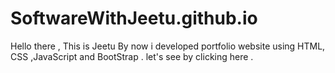 # SoftwareWithJeetu.github.io
Hello there , This is Jeetu By now  i developed portfolio website using HTML, CSS ,JavaScript and BootStrap . let's see by clicking here .
